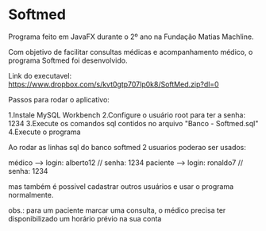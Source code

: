 # Softmed
Programa feito em JavaFX durante o 2º ano na Fundação Matias Machline.

Com objetivo de facilitar consultas médicas e acompanhamento médico, o programa Softmed foi desenvolvido.

Link do executavel: https://www.dropbox.com/s/kvt0gtp707lp0k8/SoftMed.zip?dl=0

Passos para rodar o aplicativo:

1.Instale MySQL Workbench
2.Configure o usuário root para ter a senha: 1234
3.Execute os comandos sql contidos no arquivo "Banco - Softmed.sql"
4.Execute o programa

Ao rodar as linhas sql do banco softmed 2 usuarios poderao ser usados:

médico --> login: alberto12 // senha: 1234
paciente --> login: ronaldo7 // senha: 1234

mas também é possivel cadastrar outros usuários e usar o programa normalmente.

obs.: para um paciente marcar uma consulta, o médico precisa ter disponibilizado um horário prévio na sua conta
